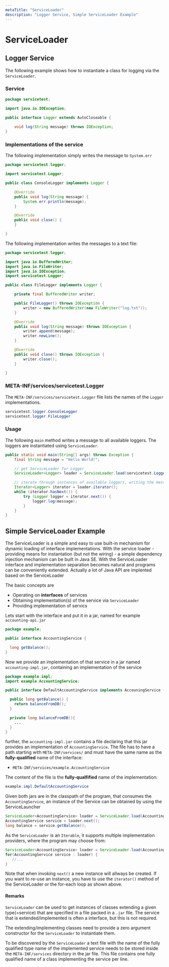 ```yaml
---
metaTitle: "ServiceLoader"
description: "Logger Service, Simple ServiceLoader Example"
---
```


# ServiceLoader



## Logger Service


The following example shows how to instantiate a class for logging via the `ServiceLoader`.

### Service

```java
package servicetest;

import java.io.IOException;

public interface Logger extends AutoCloseable {
    
    void log(String message) throws IOException;
}

```

### Implementations of the service

The following implementation simply writes the message to `System.err`

```java
package servicetest.logger;

import servicetest.Logger;

public class ConsoleLogger implements Logger {

    @Override
    public void log(String message) {
        System.err.println(message);
    }

    @Override
    public void close() {
    }

}

```

The following implementation writes the messages to a text file:

```java
package servicetest.logger;

import java.io.BufferedWriter;
import java.io.FileWriter;
import java.io.IOException;
import servicetest.Logger;

public class FileLogger implements Logger {

    private final BufferedWriter writer;

    public FileLogger() throws IOException {
        writer = new BufferedWriter(new FileWriter("log.txt"));
    }

    @Override
    public void log(String message) throws IOException {
        writer.append(message);
        writer.newLine();
    }

    @Override
    public void close() throws IOException {
        writer.close();
    }

}

```

### META-INF/services/servicetest.Logger

The `META-INF/services/servicetest.Logger` file lists the names of the `Logger` implementations.

```java
servicetest.logger.ConsoleLogger
servicetest.logger.FileLogger

```

### Usage

The following `main` method writes a message to all available loggers. The loggers are instantiated using `ServiceLoader`.

```java
public static void main(String[] args) throws Exception {
    final String message = "Hello World!";

    // get ServiceLoader for Logger
    ServiceLoader<Logger> loader = ServiceLoader.load(servicetest.Logger.class);

    // iterate through instances of available loggers, writing the message to each one
    Iterator<Logger> iterator = loader.iterator();
    while (iterator.hasNext()) {
        try (Logger logger = iterator.next()) {
            logger.log(message);
        }
    }
}

```



## Simple ServiceLoader Example


The ServiceLoader is a simple and easy to use built-in mechanism for dynamic loading of interface implementations. With the service loader - providing means for instantation (but not the wiring) - a simple dependency injection mechanism can be built in Java SE.
With the ServiceLoader interface and implementation separation becomes natural and programs can be conveniently extended. Actually a lot of Java API are implented based on the ServiceLoader

The basic concepts are

- Operating on **interfaces** of services
- Obtaining implementation(s) of the service via `ServiceLoader`
- Providing implementation of servics

Lets start with the interface and put it in a jar, named for example `accounting-api.jar`

```java
package example;

public interface AccountingService {

  long getBalance();
}

```

Now we provide an implementation of that service in a jar named `accounting-impl.jar`, containing an implementation of the service

```java
package example.impl;
import example.AccountingService;

public interface DefaultAccountingService implements AccouningService {

  public long getBalance() {
    return balanceFromDB();
  }

  private long balanceFromDB(){
    ...
  }
}

```

further, the `accounting-impl.jar` contains a file declaring that this jar provides an implementation of `AccountingService`. The file has to have a path starting with `META-INF/services/` and must have the same name as the **fully-qualified** name of the interface:

- `META-INF/services/example.AccountingService`

The content of the file is the **fully-qualfified** name of the implementation:

```java
example.impl.DefaultAccountingService

```

Given both jars are in the classpath of the program, that consumes the `AccountingService`, an instance of the Service can be obtained by using the ServiceLauncher

```java
ServiceLoader<AccountingService> loader = ServiceLoader.load(AccountingService.class)
AccountingService service = loader.next();
long balance = service.getBalance();

```

As the `ServiceLoader` is an `Iterable`, it supports multiple implementation providers, where the program may choose from:

```java
ServiceLoader<AccountingService> loader = ServiceLoader.load(AccountingService.class)
for(AccountingService service : loader) {
   //...
}

```

Note that when invoking `next()` a new instance will allways be created. If you want to re-use an instance, you have to use the `iterator()` method of the ServiceLoader or the for-each loop as shown above.



#### Remarks


`ServiceLoader` can be used to get instances of classes extending a given type(=service) that are specified in a file packed in a `.jar` file. The service that is extended/implemented is often a interface, but this is not required.

The extending/implementing classes need to provide a zero argument constructor for the `ServiceLoader` to instantiate them.

To be discovered by the `ServiceLoader` a text file with the name of the fully qualified type name of the implemented service needs to be stored inside the `META-INF/services` directory in the jar file. This file contains one fully qualified name of a class implementing the service per line.

